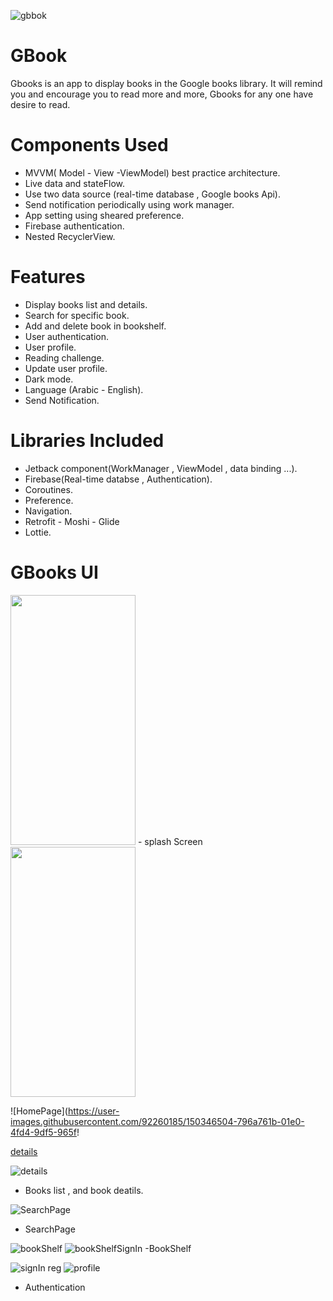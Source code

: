 ![gbbok](https://user-images.githubusercontent.com/92260185/150343962-c9200e3e-915d-4b69-8cea-4deca14281af.png)

# GBook
Gbooks is an app to display books in the Google books library.
It will remind you and encourage you to read more and more, Gbooks for any one have desire to read. 

# Components Used
- MVVM( Model - View -ViewModel) best practice architecture.
- Live data and stateFlow.
- Use two data source (real-time database , Google books Api).
- Send notification periodically using work manager.
- App setting using sheared preference. 
- Firebase authentication.
- Nested RecyclerView.

# Features
- Display books list and details.
- Search for specific book.
- Add and delete book in bookshelf.
- User authentication. 
- User profile.
- Reading challenge.
- Update user profile.
- Dark mode.
- Language (Arabic - English).
- Send Notification.


# Libraries Included
- Jetback component(WorkManager , ViewModel , data binding ...).
- Firebase(Real-time databse , Authentication).
- Coroutines.
- Preference.
- Navigation.
- Retrofit - Moshi - Glide
- Lottie.

# GBooks UI
 <img src="https://user-images.githubusercontent.com/92260185/150346086-94815287-16ac-452c-8bfa-13fa9fc7888b.png" width="200" height="400">
- splash Screen


 <img src="https://user-images.githubusercontent.com/92260185/150346504-796a761b-01e0-4fd4-9df5-965f![details](https://user-images.githubusercontent.com/92260185/150349009-8f6a82d3-aa42-42bf-9314-a37dc0d75061.png" width="200" height="400">
 
![HomePage](https://user-images.githubusercontent.com/92260185/150346504-796a761b-01e0-4fd4-9df5-965f!

[details](https://user-images.githubusercontent.com/92260185/150349009-8f6a82d3-aa42-42bf-9314-a37dc0d75061.png)

![details](https://user-images.githubusercontent.com/92260185/150351206-c0306f0e-5a7c-409b-b44c-5f3240026ac0.png)

- Books list , and book deatils. 

![SearchPage](https://user-images.githubusercontent.com/92260185/150346747-a8615751-45dc-45f1-98e4-8b1de3ecbd18.png)
- SearchPage

![bookShelf](https://user-images.githubusercontent.com/92260185/150346953-bd1faba7-3d31-4ba6-9237-56817dc1876e.png) ![bookShelfSignIn](https://user-images.githubusercontent.com/92260185/150349276-3714096b-b62b-4a9b-a018-a8559042c179.png)
-BookShelf 

![![signIn](https://user-images.githubusercontent.com/92260185/150348506-b4ab61a9-e5f7-4209-8f0c-6024487199a1.png)
reg](https://user-images.githubusercontent.com/92260185/150347113-ac8d3160-d03c-4075-aee3-b134ac0ec674.png)
![profile](https://user-images.githubusercontent.com/92260185/150348712-5cab8ed9-5bab-49ae-95f8-69d4def2a544.png)
- Authentication
